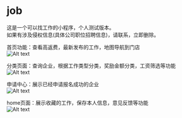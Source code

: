 # job
这是一个可以找工作的小程序，个人测试版本。  
如果有涉及侵权信息(具体公司职位招聘信息)，请联系，立即删除。  

首页功能：查看高返费，最新发布的工作，地图导航到门店   
![Alt text](https://github.com/carmen-zhy/job/raw/master/image/1.png)



分类页面：查询企业，根据工作类型分类，奖励金额分类，工资筛选等功能   
![Alt text](https://github.com/carmen-zhy/job/raw/master/image/2.png)



申请中心：展示已经申请报名成功的企业  
![Alt text](https://github.com/carmen-zhy/job/raw/master/image/3.png)



home页面：展示收藏的工作，保存本人信息，意见反馈等功能  
![Alt text](https://github.com/carmen-zhy/job/raw/master/image/4.png)
